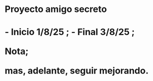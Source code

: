 <h1> Proyecto amigo secreto <h1> 
- Inicio 1/8/25 ;
- Final 3/8/25 ;
 <p>  Nota;  <p> 
  mas, adelante, seguir mejorando.
